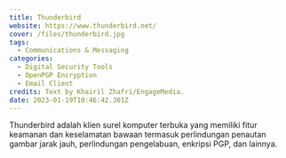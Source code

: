 ```yaml
---
title: Thunderbird
website: https://www.thunderbird.net/
cover: /files/thunderbird.jpg
tags:
  - Communications & Messaging
categories:
  - Digital Security Tools
  - OpenPGP Encryption
  - Email Client
credits: Text by Khairil Zhafri/EngageMedia.
date: 2023-01-19T10:46:42.301Z
---
```

Thunderbird adalah klien surel komputer terbuka yang memiliki fitur keamanan dan keselamatan bawaan termasuk perlindungan penautan gambar jarak jauh, perlindungan pengelabuan, enkripsi PGP, dan lainnya.